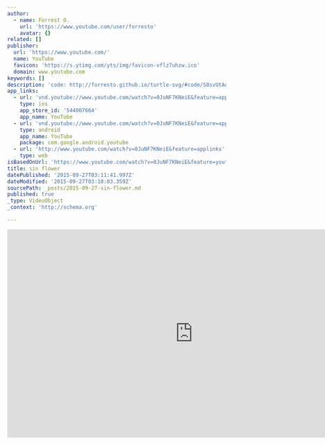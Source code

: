 ```yaml
---
author:
  - name: Forrest O.
    url: 'https://www.youtube.com/user/forresto'
    avatar: {}
related: []
publisher:
  url: 'https://www.youtube.com/'
  name: YouTube
  favicon: 'https://s.ytimg.com/yts/img/favicon-vflz7uhzw.ico'
  domain: www.youtube.com
keywords: []
description: 'code: http://forresto.github.io/turtle-svg/#code/S8svUtAoSyxSyLQ1sFbItDE0MADR2tqaCtVcCgppGoYGmtZARpGGgZ6BiZZvYkmGXnFmnkamPlBCW8NQH6RBE6ikFgA='
app_links:
  - url: 'vnd.youtube://www.youtube.com/watch?v=0JuNF7KNeiE&feature=applinks'
    type: ios
    app_store_id: '544007664'
    app_name: YouTube
  - url: 'vnd.youtube://www.youtube.com/watch?v=0JuNF7KNeiE&feature=applinks'
    type: android
    app_name: YouTube
    package: com.google.android.youtube
  - url: 'http://www.youtube.com/watch?v=0JuNF7KNeiE&feature=applinks'
    type: web
isBasedOnUrl: 'https://www.youtube.com/watch?v=0JuNF7KNeiE&feature=youtu.be'
title: sin flower
datePublished: '2015-09-27T03:11:41.997Z'
dateModified: '2015-09-27T03:10:03.359Z'
sourcePath: _posts/2015-09-27-sin-flower.md
published: true
_type: VideoObject
_context: 'http://schema.org'

---
```

<iframe src="https://cdn.embedly.com/widgets/media.html?src=https%3A%2F%2Fwww.youtube.com%2Fembed%2F0JuNF7KNeiE%3Ffeature%3Doembed&amp;url=https%3A%2F%2Fwww.youtube.com%2Fwatch%3Fv%3D0JuNF7KNeiE%26feature%3Dyoutu.be&amp;image=https%3A%2F%2Fi.ytimg.com%2Fvi%2F0JuNF7KNeiE%2Fhqdefault.jpg&amp;key=b7d04c9b404c499eba89ee7072e1c4f7&amp;type=text%2Fhtml&amp;schema=youtube" width="854" height="480" scrolling="no" frameborder="0" allowfullscreen="allowfullscreen" style=""></iframe>